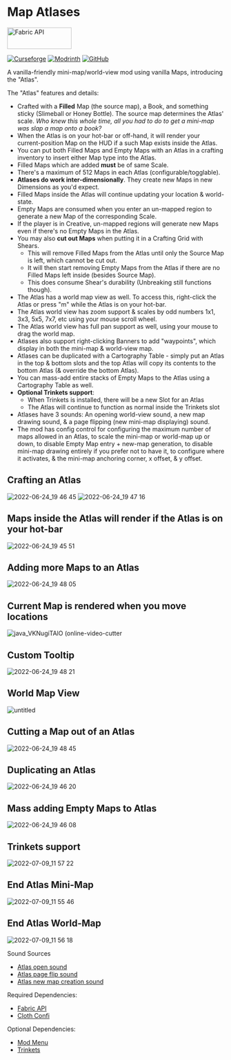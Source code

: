# Map Atlases

<a href="https://www.curseforge.com/minecraft/mc-mods/fabric-api"><img src="https://i.imgur.com/Ol1Tcf8.png" width="149" height="50" title="Fabric API" alt="Fabric API"></a>

<a href="https://www.curseforge.com/minecraft/mc-mods/map-atlases"><img alt="Curseforge" src="https://cf.way2muchnoise.eu/full_436298_downloads.svg"></a> <a href="https://modrinth.com/mod/map-atlases"><img alt="Modrinth" src="https://img.shields.io/modrinth/dt/map-atlases?label=Modrinth%20Downloads"></a> <a href="https://github.com/Pepperoni-Jabroni/MapAtlases"><img alt="GitHub" src="https://img.shields.io/github/downloads/Pepperoni-Jabroni/MapAtlases/total?label=Downloads&logo=github"></a>


A vanilla-friendly mini-map/world-view mod using vanilla Maps, introducing the "Atlas".

The "Atlas" features and details:
- Crafted with a **Filled** Map (the source map), a Book, and something sticky (Slimeball or Honey Bottle). The source map determines the Atlas' scale. *Who knew this whole time, all you had to do to get a mini-map was slap a map onto a book?*
- When the Atlas is on your hot-bar or off-hand, it will render your current-position Map on the HUD if a such Map exists inside the Atlas.
- You can put both Filled Maps and Empty Maps with an Atlas in a crafting inventory to insert either Map type into the Atlas.
- Filled Maps which are added **must** be of same Scale.
- There's a maximum of 512 Maps in each Atlas (configurable/togglable).
- **Atlases do work inter-dimensionally**. They create new Maps in new Dimensions as you'd expect.
- Filled Maps inside the Atlas will continue updating your location & world-state.
- Empty Maps are consumed when you enter an un-mapped region to generate a new Map of the corresponding Scale.
- If the player is in Creative, un-mapped regions will generate new Maps even if there's no Empty Maps in the Atlas.
- You may also **cut out Maps** when putting it in a Crafting Grid with Shears. 
   - This will remove Filled Maps from the Atlas until only the Source Map is left, which cannot be cut out. 
   - It will then start removing Empty Maps from the Atlas if there are no Filled Maps left inside (besides Source Map).
   - This does consume Shear's durability (Unbreaking still functions though).
- The Atlas has a world map view as well. To access this, right-click the Atlas or press "m" while the Atlas is on your hot-bar.
- The Atlas world view has zoom support & scales by odd numbers 1x1, 3x3, 5x5, 7x7, etc using your mouse scroll wheel.
- The Atlas world view has full pan support as well, using your mouse to drag the world map.
- Atlases also support right-clicking Banners to add "waypoints", which display in both the mini-map & world-view map.
- Atlases can be duplicated with a Cartography Table - simply put an Atlas in the top & bottom slots and the top Atlas will copy its contents to the bottom Atlas (& override the bottom Atlas).
- You can mass-add entire stacks of Empty Maps to the Atlas using a Cartography Table as well.
- **Optional Trinkets support**: 
   - When Trinkets is installed, there will be a new Slot for an Atlas
   - The Atlas will continue to function as normal inside the Trinkets slot
- Atlases have 3 sounds: An opening world-view sound, a new map drawing sound, & a page flipping (new mini-map displaying) sound.
- The mod has config control for configuring the maximum number of maps allowed in an Atlas, to scale the mini-map or world-map up or down, to disable Empty Map entry + new-map generation, to disable mini-map drawing entirely if you prefer not to have it, to configure where it activates, & the mini-map anchoring corner, x offset, & y offset.

## Crafting an Atlas
![2022-06-24_19 46 45](https://user-images.githubusercontent.com/17690401/175755582-aecd94b1-ac3a-4686-a3d5-82cea1e3583d.png)
![2022-06-24_19 47 16](https://user-images.githubusercontent.com/17690401/175755583-83e57650-ce2b-49e3-93e6-a0cf67ff1d0d.png)

## Maps inside the Atlas will render if the Atlas is on your hot-bar
![2022-06-24_19 45 51](https://user-images.githubusercontent.com/17690401/175755590-dedbaaf0-f970-4755-a42f-484264609811.png)

## Adding more Maps to an Atlas
![2022-06-24_19 48 05](https://user-images.githubusercontent.com/17690401/175755596-5895ebab-b1a2-4c58-bc70-dcb03083762f.png)

## Current Map is rendered when you move locations
![java_VKNugiTAlO (online-video-cutter](https://user-images.githubusercontent.com/17690401/182008727-dd3a0d38-b493-4367-8b9e-cf873442373a.gif)

## Custom Tooltip
![2022-06-24_19 48 21](https://user-images.githubusercontent.com/17690401/175755670-3819eca7-cbc4-4be5-a7c8-3d4286dacd19.png)

## World Map View
![untitled](https://user-images.githubusercontent.com/17690401/182009108-f87ca806-a698-4c4f-a62b-ab10ca328ead.GIF)

## Cutting a Map out of an Atlas
![2022-06-24_19 48 45](https://user-images.githubusercontent.com/17690401/175755627-bf5ff6b5-752d-4bfd-85d2-82c863bc1257.png)

## Duplicating an Atlas
![2022-06-24_19 46 20](https://user-images.githubusercontent.com/17690401/175755632-2c6d953d-2ce2-4020-b2ff-ee5cd85aa6f6.png)

## Mass adding Empty Maps to Atlas
![2022-06-24_19 46 08](https://user-images.githubusercontent.com/17690401/175755635-751ed66c-11f2-448e-96e4-7cf20d2ddc07.png)

## Trinkets support
![2022-07-09_11 57 22](https://user-images.githubusercontent.com/17690401/178119933-adba64dc-1ba6-425d-8608-40d98b722cb8.png)

## End Atlas Mini-Map
![2022-07-09_11 55 46](https://user-images.githubusercontent.com/17690401/178119945-5a5bde0c-48de-4ab2-92a2-1607fd2c7387.png)

## End Atlas World-Map
![2022-07-09_11 56 18](https://user-images.githubusercontent.com/17690401/178119955-d1a90fc7-114c-483e-903b-456f0bd74066.png)

Sound Sources
- [Atlas open sound](https://freesound.org/people/InspectorJ/sounds/416179/)
- [Atlas page flip sound](https://freesound.org/people/flag2/sounds/63318/)
- [Atlas new map creation sound](https://freesound.org/people/Tomoyo%20Ichijouji/sounds/211247/)

Required Dependencies:
- [Fabric API](https://www.curseforge.com/minecraft/mc-mods/fabric-api)
- [Cloth Confi](https://www.curseforge.com/minecraft/mc-mods/cloth-config)

Optional Dependencies:
- [Mod Menu](https://www.curseforge.com/minecraft/mc-mods/modmenu)
- [Trinkets](https://www.curseforge.com/minecraft/mc-mods/trinkets)
